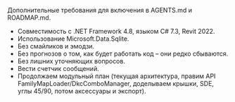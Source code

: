 Дополнительные требования для включения в AGENTS.md и ROADMAP.md.
 - Совместимость с .NET Framework 4.8, языком C# 7.3, Revit 2022.
 - Использование Microsoft.Data.Sqlite.
 - Без смайликов и эмодзи.
 - Без прогнозов о том, как будет работать код – они редко сбываются.
 - Без лишних уточняющих вопросов.
 - Вести счетчик сообщений.
 - Продолжаем модульный план (текущая архитектура, правим API FamilyMapLoader/DkcComboManager, доделываем крышки, SDE, углы 45/90, потом аксессуары и экспорт).
